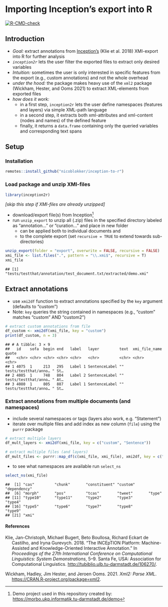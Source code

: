Importing Inception’s export into R
================

<!-- badges: start -->

[![R-CMD-check](https://github.com/nicoblokker/inception-to-r/actions/workflows/R-CMD-check.yaml/badge.svg)](https://github.com/nicoblokker/inception-to-r/actions/workflows/R-CMD-check.yaml)
<!-- badges: end -->

## Introduction

- *Goal:* extract annotations from
  [Inception’s](https://inception-project.github.io/) (Klie et al. 2018)
  XMI-export into R for further analysis
- *`inception2r`* lets the user filter the exported files to extract
  only desired variables
- *Intuition:* sometimes the user is only interested in specific
  features from the export (e.g., custom annotations) and not the whole
  overhead
- *under the hood:* the package makes heavy use of the `xml2` package
  (Wickham, Hester, and Ooms 2021) to extract XML-elements from exported
  files
- *how does it work:*
  - in a first step, `inception2r` lets the user define namespaces
    (features and layers) via simple XML-path language
  - in a second step, it extracts both xml-attributes and xml-content
    (nodes and names) of the defined feature
  - finally, it returns a `data.frame` containing only the queried
    variables and corresponding text spans

## Setup

### Installation

``` r
remotes::install_github("nicoblokker/inception-to-r")
```

### Load package and unzip XMI-files

``` r
library(inception2r)
```

*\[skip this step if XMI-files are already unzipped\]*

- download/export file(s) from Inception[^1]
- run `unzip_export` to unzip all (.zip) files in the specified
  directory labeled as “annotation…” or “curation…” and place in new
  folder
  - can be applied both to individual documents and
  - to the complete export (set `recursive = TRUE` to extend towards
    sub-directories)

``` r
unzip_export(folder = "export", overwrite = FALSE, recursive = FALSE)     # CREATES LOCAL FILES; USE WITH CAUTION 
xmi_file <- list.files(".", pattern = "\\.xmi$", recursive = T)           # select only XMI-files
xmi_file
```

    ## [1] "tests/testthat/annotation/test_document.txt/extracted/demo.xmi"

## Extract annotations

- use `xmi2df` function to extract annotations specified by the `key`
  argument (defaults to “custom”)
- Note: `key` queries the string contained in namespaces (e.g., “custom”
  matches “custom” AND “custom2”)

``` r
# extract custom annotations from file
df_custom <- xmi2df(xmi_file, key = "custom")
print(df_custom, n = 3)
```

    ## # A tibble: 3 × 9
    ##   id    sofa  begin end   label   layer         text  xmi_file_name        quote
    ##   <chr> <chr> <chr> <chr> <chr>   <chr>         <chr> <chr>                <chr>
    ## 1 4075  1     213   295   Label 1 SentenceLabel ""    tests/testthat/anno… " St…
    ## 2 4085  1     748   804   Label 2 SentenceLabel ""    tests/testthat/anno… " At…
    ## 3 4080  1     805   887   Label 1 SentenceLabel ""    tests/testthat/anno… " St…

### Extract annotations from multiple documents (and namespaces)

- include several namespaces or tags (layers also work,
  e.g. “Statement”)
- iterate over multiple files and add index as new column (`file`) using
  the `purrr` package

``` r
# extract multiple layers
df_mult_layers <- xmi2df(xmi_file, key = c("custom", "Sentence")) 

# extract multiple files (and layers)
df_mult_files <- purrr::map_df(c(xmi_file, xmi_file), xmi2df, key = c("custom", "Sentence"), .id = "file")
```

- to see what namespaces are available run `select_ns`

``` r
select_ns(xmi_file)
```

    ##  [1] "cas"         "chunk"       "constituent" "custom"      "dependency" 
    ##  [6] "morph"       "pos"         "tcas"        "tweet"       "type"       
    ## [11] "type10"      "type11"      "type2"       "type3"       "type4"      
    ## [16] "type5"       "type6"       "type7"       "type8"       "type9"      
    ## [21] "xmi"

#### References

<div id="refs" class="references csl-bib-body hanging-indent">

<div id="ref-inception" class="csl-entry">

Klie, Jan-Christoph, Michael Bugert, Beto Boullosa, Richard Eckart de
Castilho, and Iryna Gurevych. 2018. “The INCEpTION Platform:
Machine-Assisted and Knowledge-Oriented Interactive Annotation.” In
*Proceedings of the 27th International Conference on Computational
Linguistics: System Demonstrations*, 5–9. Santa Fe, USA: Association for
Computational Linguistics.
<http://tubiblio.ulb.tu-darmstadt.de/106270/>.

</div>

<div id="ref-xml2" class="csl-entry">

Wickham, Hadley, Jim Hester, and Jeroen Ooms. 2021. *Xml2: Parse XML*.
<https://CRAN.R-project.org/package=xml2>.

</div>

</div>

[^1]: Demo project used in this repository created by:
    <https://morbo.ukp.informatik.tu-darmstadt.de/demo>
